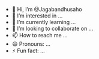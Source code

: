 - 👋 Hi, I’m @Jagabandhusaho
- 👀 I’m interested in ...
- 🌱 I’m currently learning ...
- 💞️ I’m looking to collaborate on ...
- 📫 How to reach me ...
- 😄 Pronouns: ...
- ⚡ Fun fact: ...

<!---
Jagabandhusaho/Jagabandhusaho is a ✨ special ✨ repository because its `README.md` (this file) appears on your GitHub profile.
You can click the Preview link to take a look at your changes.
--->
